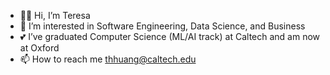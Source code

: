 - 👩🏻 Hi, I’m Teresa
- 👀 I’m interested in Software Engineering, Data Science, and Business
- 💕 I’ve graduated Computer Science (ML/AI track) at Caltech and am now at Oxford
- 📫 How to reach me thhuang@caltech.edu

<!---
teresahuangs/teresahuangs is a ✨ special ✨ repository because its `README.md` (this file) appears on your GitHub profile.
You can click the Preview link to take a look at your changes.
--->
